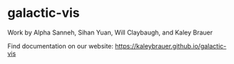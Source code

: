 # galactic-vis

Work by Alpha Sanneh, Sihan Yuan, Will Claybaugh, and Kaley Brauer

Find documentation on our website: https://kaleybrauer.github.io/galactic-vis